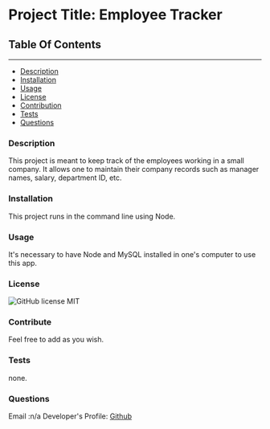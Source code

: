 
# Project Title: Employee Tracker

## Table Of Contents
----------------------
* [Description](#description)
* [Installation](#installation)
* [Usage](#usage)
* [License](#license)
* [Contribution](#contribution)
* [Tests](#test)
* [Questions](#questions)



### Description
This project is meant to keep track of the employees working in a small company. It allows one to maintain their company records such as manager names, salary, department ID, etc. 

### Installation
This project runs in the command line using Node. 

### Usage
It's necessary to have Node and MySQL installed in one's computer to use this app. 

### License
![GitHub license](https://img.shields.io/badge/license-MIT-green.svg)
MIT

### Contribute
Feel free to add as you wish. 

### Tests
none.

### Questions
Email :n/a
Developer's Profile:
[Github](https://github.com/786-go)

    